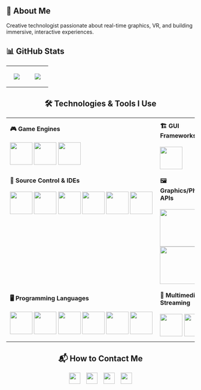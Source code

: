 ## 👋 About Me

Creative technologist passionate about real-time graphics, VR, and building immersive, interactive experiences.

## 📊 GitHub Stats

<div align="center">

<table width="100%">
  <tr>
    <td align="center" style="padding: 20px;">
      <img src="https://github-readme-stats.vercel.app/api/top-langs?username=realdcoutinho&show_icons=true&theme=transparent&layout=donut&langs_count=8" />
    </td>
    <td align="center" style="padding: 20px;">
      <img src="https://github-readme-streak-stats.herokuapp.com/?user=realdcoutinho&show_icons=true&theme=transparent&layout=donut" />
    </td>
  </tr>
</table>


## 🛠️ Technologies & Tools I Use

<div align="center">
<table width="100%">
  <tr>
    <td width="65%" valign="center" style="padding: 10px;">
      <strong>🎮 Game Engines</strong><br><br>
      <a href="https://unity.com/"><img src="https://raw.githubusercontent.com/marwin1991/profile-technology-icons/refs/heads/main/icons/unity.png" width="60" /></a>
      <a href="https://www.unrealengine.com/"><img src="https://raw.githubusercontent.com/marwin1991/profile-technology-icons/refs/heads/main/icons/unreal_engine.png" width="60" /></a>
      <a href="https://github.com/realdcoutinho/Novara-Engine"><img src="https://github.com/user-attachments/assets/540ffb76-5b15-49e3-89c7-0c1442afc38e" width="60" /></a>
    </td>
    <td valign="center" style="padding: 10px;">
      <strong>🏗️ GUI Frameworks</strong><br><br>
      <a href="https://www.qt.io/"><img src="https://raw.githubusercontent.com/marwin1991/profile-technology-icons/refs/heads/main/icons/qt.png" width="60" /></a>
    </td>
  </tr>
  <tr>
    <td valign="top" style="padding: 10px;">
      <strong>🔧 Source Control & IDEs</strong><br><br>
      <div style="white-space: nowrap;">
        <a href="https://git-scm.com/"><img src="https://raw.githubusercontent.com/marwin1991/profile-technology-icons/refs/heads/main/icons/git.png" width="60" /></a>
        <a href="https://github.com/"><img src="https://raw.githubusercontent.com/marwin1991/profile-technology-icons/refs/heads/main/icons/github.png" width="60" /></a>
        <a href="https://www.perforce.com/"><img src="https://avatars.githubusercontent.com/u/29477654?s=400&v=4" width="60" /></a>
        <a href="https://visualstudio.microsoft.com/"><img src="https://upload.wikimedia.org/wikipedia/commons/2/2c/Visual_Studio_Icon_2022.svg" width="60" /></a>
        <a href="https://www.jetbrains.com/rider/"><img src="https://www.jetbrains.com/guide/assets/logo-135a4cec.png" width="60" /></a>
        <a href="https://www.jetbrains.com/clion/"><img src="https://encrypted-tbn0.gstatic.com/images?q=tbn:ANd9GcSaka7lSSotMEKd0YG8hwLJmCa1Ic2BwCLnVw&s" width="60" /></a>
      </div>
    </td>
    <td valign="top" style="padding: 10px;">
      <strong>🖼️ Graphics/Physics APIs</strong><br><br>
      <a href="https://learn.microsoft.com/en-us/windows/win32/direct3d12/directx-graphics"><img src="https://encrypted-tbn0.gstatic.com/images?q=tbn:ANd9GcSsHJzf9XEzCUb-_1WtG9iLqAd1WzLD8p8mkw&s" width="100" /></a>
      <a href="https://developer.nvidia.com/physx-sdk"><img src="https://developer-blogs.nvidia.com/wp-content/uploads/2018/12/PhysX.png" width="100" /></a>
    </td>
  </tr>
  <tr>
    <td width="50%" valign="center" style="padding: 10px;">
      <strong>🖥️ Programming Languages</strong><br><br>
      <a href="https://isocpp.org/"><img src="https://raw.githubusercontent.com/marwin1991/profile-technology-icons/refs/heads/main/icons/c++.png" width="60" /></a>
      <a href="https://learn.microsoft.com/en-us/dotnet/csharp/"><img src="https://raw.githubusercontent.com/marwin1991/profile-technology-icons/refs/heads/main/icons/c%23.png" width="60" /></a>
      <a href="https://learn.microsoft.com/en-us/windows/win32/direct3dhlsl/dx-graphics-hlsl"><img src="https://devblogs.microsoft.com/directx/wp-content/uploads/sites/42/2022/10/MicrosoftTeams-image.jpg" width="60" /></a>
      <a href="https://www.python.org/"><img src="https://raw.githubusercontent.com/marwin1991/profile-technology-icons/refs/heads/main/icons/python.png" width="60" /></a>
      <a href="https://help.autodesk.com/view/MAYAUL/2025/ENU/?guid=GUID-60178D44-9990-45B4-8B43-9429D54DF70E"><img src="https://sator-imaging.gallerycdn.vsassets.io/extensions/sator-imaging/mel/0.1.2/1515967356068/Microsoft.VisualStudio.Services.Icons.Default" width="60" /></a>
      <a href="https://cmake.org/"><img src="https://upload.wikimedia.org/wikipedia/commons/thumb/1/13/Cmake.svg/1200px-Cmake.svg.png" width="60" /></a>
    </td>
    <td valign="center" style="padding: 10px;">
      <strong>🎥 Multimedia & Streaming</strong><br><br>
      <a href="https://gstreamer.freedesktop.org/"><img src="https://avatars.githubusercontent.com/u/14967102?s=200&v=4" width="60" /></a>
      <a href="https://ndi.video/"><img src="https://www.vset3d.com/wp-content/uploads/2023/01/cropped-NDI-ICON-LAUNCHER-2.png" width="60" /></a>
    </td>
  </tr>
</table>

</div>

## 📬 How to Contact Me

<a href="https://github.com/realdcoutinho" target="_blank"><img src="https://cdn.jsdelivr.net/npm/simple-icons@v5/icons/github.svg" width="30"/></a>
&nbsp;&nbsp;
<a href="https://www.linkedin.com/in/diogo-de-moura-coutinho-888866158/" target="_blank"><img src="https://cdn.jsdelivr.net/npm/simple-icons@v5/icons/linkedin.svg" width="30"/></a>
&nbsp;&nbsp;
<a href="mailto:coutinho.dev@yahoo.com"><img src="https://cdn.jsdelivr.net/npm/simple-icons@v5/icons/gmail.svg" width="30"/></a>
&nbsp;&nbsp;
<a href="https://coutinhodev.wixsite.com/home" target="_blank"><img src="https://cdn.jsdelivr.net/npm/simple-icons@v5/icons/internetarchive.svg" width="30"/></a>


